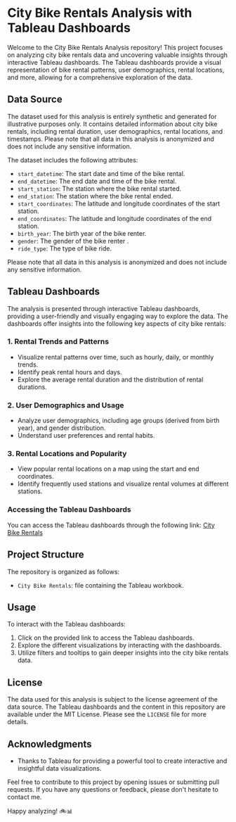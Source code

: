 # City Bike Rentals Analysis with Tableau Dashboards

Welcome to the City Bike Rentals Analysis repository! This project focuses on analyzing city bike rentals data and uncovering valuable insights through interactive Tableau dashboards. The Tableau dashboards provide a visual representation of bike rental patterns, user demographics, rental locations, and more, allowing for a comprehensive exploration of the data.

## Data Source

The dataset used for this analysis is entirely synthetic and generated for illustrative purposes only. It contains detailed information about city bike rentals, including rental duration, user demographics, rental locations, and timestamps. Please note that all data in this analysis is anonymized and does not include any sensitive information.

The dataset includes the following attributes:

- `start_datetime`: The start date and time of the bike rental.
- `end_datetime`: The end date and time of the bike rental.
- `start_station`: The station where the bike rental started.
- `end_station`: The station where the bike rental ended.
- `start_coordinates`: The latitude and longitude coordinates of the start station.
- `end_coordinates`: The latitude and longitude coordinates of the end station.
- `birth_year`: The birth year of the bike renter.
- `gender`: The gender of the bike renter .
- `ride_type`: The type of bike ride.

Please note that all data in this analysis is anonymized and does not include any sensitive information.

## Tableau Dashboards

The analysis is presented through interactive Tableau dashboards, providing a user-friendly and visually engaging way to explore the data. The dashboards offer insights into the following key aspects of city bike rentals:

### 1. Rental Trends and Patterns

- Visualize rental patterns over time, such as hourly, daily, or monthly trends.
- Identify peak rental hours and days.
- Explore the average rental duration and the distribution of rental durations.

### 2. User Demographics and Usage

- Analyze user demographics, including age groups (derived from birth year), and gender distribution.
- Understand user preferences and rental habits.

### 3. Rental Locations and Popularity

- View popular rental locations on a map using the start and end coordinates.
- Identify frequently used stations and visualize rental volumes at different stations.

### Accessing the Tableau Dashboards

You can access the Tableau dashboards through the following link: [City Bike Rentals](https://public.tableau.com/app/profile/hazeed.harshad/viz/CityBikeRentals/CityBikeRentals)

## Project Structure

The repository is organized as follows:

- `City Bike Rentals`: file containing the Tableau workbook.

## Usage

To interact with the Tableau dashboards:

1. Click on the provided link to access the Tableau dashboards.
2. Explore the different visualizations by interacting with the dashboards.
3. Utilize filters and tooltips to gain deeper insights into the city bike rentals data.

## License

The data used for this analysis is subject to the license agreement of the data source. The Tableau dashboards and the content in this repository are available under the MIT License. Please see the `LICENSE` file for more details.

## Acknowledgments

- Thanks to Tableau for providing a powerful tool to create interactive and insightful data visualizations.

Feel free to contribute to this project by opening issues or submitting pull requests. If you have any questions or feedback, please don't hesitate to contact me.

Happy analyzing! 🚲📊
